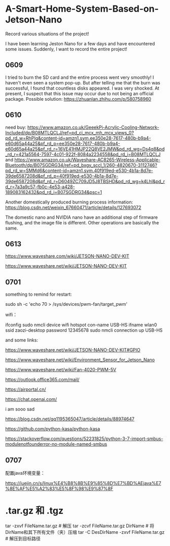 # A-Smart-Home-System-Based-on-Jetson-Nano
Record various situations of the project!

I have been learning Jeston Nano for a few days and have encountered some issues. Suddenly, I want to record the entire project!

## 0609

I tried to burn the SD card and the entire process went very smoothly! I haven't even seen a system pop-up. But after telling me that the burn was successful, I found that countless disks appeared. I was very shocked. At present, I suspect that this issue may occur due to not being an official package. 
Possible solution: https://zhuanlan.zhihu.com/p/580758960

## 0610

need buy: 
https://www.amazon.co.uk/GeeekPi-Acrylic-Cooling-Network-Included/dp/B08MTLQCLJ/ref=pd_ci_mcx_mh_mcx_views_0?pd_rd_w=RhPIq&content-id=amzn1.sym.ee350e28-7617-480b-b9a4-e60d65a44a25&pf_rd_p=ee350e28-7617-480b-b9a4-e60d65a44a25&pf_rd_r=16VE41HMJP22Q8VE2JMW&pd_rd_wg=Ds4q8&pd_rd_r=421a5564-7597-4c01-922f-8084a2234558&pd_rd_i=B08MTLQCLJ 
and 
https://www.amazon.co.uk/Waveshare-AC8265-Wireless-Applicable-Bluetooth/dp/B07SGDRG34/ref=pd_bxgy_sccl_1/260-4820670-3112746?pd_rd_w=SMMd6&content-id=amzn1.sym.40f919ed-e530-4b1a-8d7e-39de6587208d&pf_rd_p=40f919ed-e530-4b1a-8d7e-39de6587208d&pf_rd_r=D6049ZC709JD5J8TBSHD&pd_rd_wg=k4LhI&pd_rd_r=7a3a9c57-fb0c-4e53-a428-189083162432&pd_rd_i=B07SGDRG34&psc=1

Another domestically produced burning process information: https://blog.csdn.net/weixin_67660471/article/details/127693072

The domestic nano and NVIDIA nano have an additional step of firmware flushing, and the image file is different. Other operations are basically the same.

## 0613

https://www.waveshare.com/wiki/JETSON-NANO-DEV-KIT

https://www.waveshare.net/wiki/JETSON-NANO-DEV-KIT

## 0701

something to remind for restart:

sudo sh -c 'echo 70 > /sys/devices/pwm-fan/target_pwm'

wifi：

ifconfig
sudo nmcli device wifi hotspot con-name USB-HS ifname wlan0 ssid zaozi-desktop password 12345678
sudo nmcli connection up USB-HS

and some links: 

https://www.waveshare.net/wiki/JETSON-NANO-DEV-KIT#GPIO

https://www.waveshare.net/wiki/Environment_Sensor_for_Jetson_Nano

https://www.waveshare.net/wiki/Fan-4020-PWM-5V

https://outlook.office365.com/mail/

https://airportal.cn/

https://chat.openai.com/

i am sooo sad

https://blog.csdn.net/qq1195365047/article/details/88974647

https://github.com/python-kasa/python-kasa

https://stackoverflow.com/questions/52231825/python-3-7-import-smbus-modulenotfounderror-no-module-named-smbus

## 0707

配置java环境变量：

https://juejin.cn/s/linux%E4%B8%8B%E9%85%8D%E7%BD%AEjava%E7%8E%AF%E5%A2%83%E5%8F%98%E9%87%8F

# .tar.gz 和 .tgz
tar -zxvf FileName.tar.gz               # 解压
tar -zcvf FileName.tar.gz DirName       # 将DirName和其下所有文件（夹）压缩
tar -C DesDirName -zxvf FileName.tar.gz # 解压到目标路径

